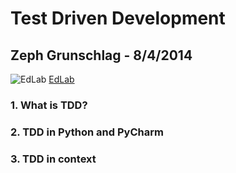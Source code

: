 # Test Driven Development
## Zeph Grunschlag - 8/4/2014

![EdLab](http://edlab.tc.columbia.edu/files/images/edlab_logo.png "EdLab")
[EdLab](http://edlab.tc.columbia.edu/)

### 1. What is TDD?
### 2. TDD in Python and PyCharm
### 3. TDD in context

